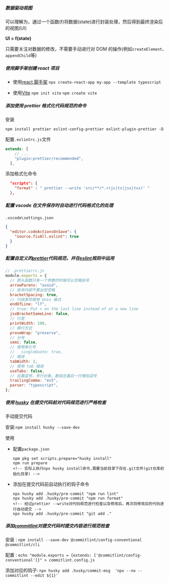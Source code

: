 ##### 数据驱动视图

可以理解为，通过一个函数(f)将数据(state)进行封装处理，然后得到最终渲染后的视图(UI)

**UI = f(state)**

只需要关注对数据的修改，不需要手动进行对 DOM 的操作(例如`createElement`、`appendChild`等)

##### 使用脚手架创建 react 项目

- 使用[react 脚手架](https://create-react-app.dev/)
  `npx create-react-app my-app --template typescript`

- 使用[Vite](https://vitejs.dev/)
  `npm init vite`
  `npm create vite`

##### 添加使用 prettier 格式化代码规范的命令

安装

```shell
npm install prettier eslint-config-prettier eslint-plugin-prettier -D
```

配置`.eslintrc.js`文件

```js
extends: [
    // ...
    "plugin:prettier/recommended",
  ],
```

添加格式化命令

```json
  "scripts": {
    "format" : " prettier --write 'src/**/*.+(js|ts|jsx|tsx)' "
  },
```

##### 配置 vscode 在文件保存时自动进行代码格式化的处理

`.vscode\settings.json`

```json
{
  "editor.codeActionsOnSave": {
    "source.fixAll.eslint": true
  }
}
```

##### 配置自定义的[prettier](https://prettier.io/)代码规范，并在[eslint](https://eslint.org/)规则中运用

```js
// .prettierrc.js
module.exports = {
  // 箭头函数只有一个参数的时候可以忽略括号
  arrowParens: "avoid",
  // 括号内部不要出现空格
  bracketSpacing: true,
  // 行结束符使用 Unix 格式
  endOfLine: "lf",
  // true: Put > on the last line instead of at a new line
  jsxBracketSameLine: false,
  // 行宽
  printWidth: 100,
  // 换行方式
  proseWrap: "preserve",
  // 分号
  semi: false,
  // 使用单引号
  //   singleQuote: true,
  // 缩进
  tabWidth: 2,
  // 使用 tab 缩进
  useTabs: false,
  // 后置逗号，多行对象、数组在最后一行增加逗号
  trailingComma: "es5",
  parser: "typescript",
};
```

##### 使用 [husky](https://typicode.github.io/husky/) 在提交代码前对代码规范进行严格检查

手动提交代码

安装:`npm install husky --save-dev`

使用

- 配置`package.json`

  ```shell
  npm pkg set scripts.prepare="husky install"
  npm run prepare
  <!-- 实际上执行npx husky install命令,需要当前目录下存在.git文件(git仓库初始化目录) -->
  ```

- 添加在提交代码前自动执行的钩子命令

  ```shell
  npx husky add .husky/pre-commit "npm run lint"
  npx husky add .husky/pre-commit "npm run format"
  <!-- 经过prettier --write对代码规范进行检查以及修改后，再次将修改后的代码进行自动提交 -->
  npx husky add .husky/pre-commit "git add ."

  ```

##### 添加[commitlint](https://commitlint.js.org/#/)对提交代码时提交内容进行规范检查

安装 : `npm install --save-dev @commitlint/config-conventional @commitlint/cli`

配置 : `echo "module.exports = {extends: ['@commitlint/config-conventional']}" > commitlint.config.js`

添加对应的钩子: `npx husky add .husky/commit-msg  'npx --no -- commitlint --edit ${1}'`
